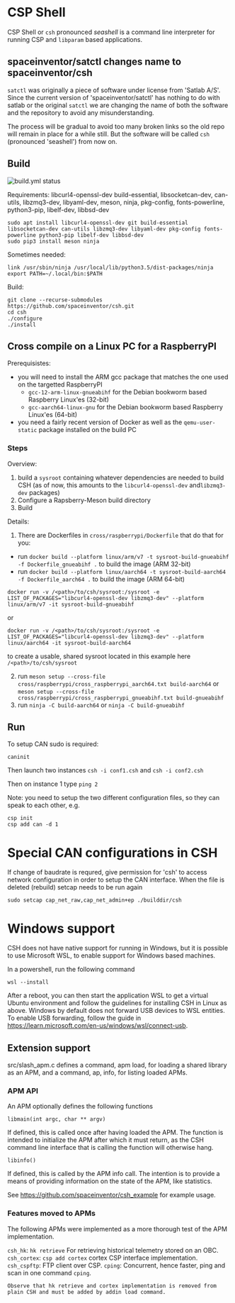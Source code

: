 # CSP Shell

CSP Shell or `csh` pronounced *seashell* is a command line interpreter for running CSP and `libparam` based applications.

## spaceinventor/satctl changes name to spaceinventor/csh

`satctl` was originally a piece of software under license from 'Satlab A/S'. Since the current
version of 'spaceinventor/satctl' has nothing to do with satlab or the original `satctl`
we are changing the name of both the software and the repository to avoid any misunderstanding.

The process will be gradual to avoid too many broken links so the old repo will remain in place for a while still.
But the software will be called `csh` (pronounced 'seashell') from now on.


## Build

![build.yml status](https://github.com/spaceinventor/csh/actions/workflows/build.yml/badge.svg)

Requirements: libcurl4-openssl-dev build-essential, libsocketcan-dev, can-utils, libzmq3-dev, libyaml-dev, meson, ninja, pkg-config, fonts-powerline, python3-pip, libelf-dev, libbsd-dev

```
sudo apt install libcurl4-openssl-dev git build-essential libsocketcan-dev can-utils libzmq3-dev libyaml-dev pkg-config fonts-powerline python3-pip libelf-dev libbsd-dev
sudo pip3 install meson ninja
```

Sometimes needed:
```
link /usr/sbin/ninja /usr/local/lib/python3.5/dist-packages/ninja
export PATH=~/.local/bin:$PATH
```

Build:
```
git clone --recurse-submodules https://github.com/spaceinventor/csh.git
cd csh
./configure
./install
```

## Cross compile on a Linux PC for a RaspberryPI

Prerequisistes:

* you will need to install the ARM gcc package that matches the one used on the targetted RaspberryPI
  * `gcc-12-arm-linux-gnueabihf` for the Debian bookworm based Raspberry Linux'es (32-bit)
  * `gcc-aarch64-linux-gnu`  for the Debian bookworm based Raspberry Linux'es (64-bit)
* you need a fairly recent version of Docker as well as the `qemu-user-static` package installed on the build PC

### Steps

Overview:

1. build a `sysroot` containing whatever dependencies are needed to build CSH (as of now, this amounts to the `libcurl4-openssl-dev` and`libzmq3-dev` packages)
2. Configure a Rapsberry-Meson build directory
3. Build

Details:

1. There are Dockerfiles in `cross/raspberrypi/Dockerfile` that do that for you:
  * run `docker build --platform linux/arm/v7 -t sysroot-build-gnueabihf -f Dockerfile_gnueabihf .` to build the image (ARM 32-bit)
  * run `docker build --platform linux/aarch64 -t sysroot-build-aarch64 -f Dockerfile_aarch64 .` to build the image (ARM 64-bit)


```
docker run -v /<path>/to/csh/sysroot:/sysroot -e LIST_OF_PACKAGES="libcurl4-openssl-dev libzmq3-dev" --platform linux/arm/v7 -it sysroot-build-gnueabihf
```
or

```
docker run -v /<path>/to/csh/sysroot:/sysroot -e LIST_OF_PACKAGES="libcurl4-openssl-dev libzmq3-dev" --platform linux/aarch64 -it sysroot-build-aarch64
```

to create a usable, shared sysroot located in this example here `/<path>/to/csh/sysroot`

2. run `meson setup --cross-file cross/raspberrypi/cross_raspberrypi_aarch64.txt build-aarch64` or `meson setup --cross-file cross/raspberrypi/cross_raspberrypi_gnueabihf.txt build-gnueabihf`
3. run `ninja -C build-aarch64` or `ninja -C build-gnueabihf`

## Run

To setup CAN sudo is required:

```
caninit
```

Then launch two instances
`csh -i conf1.csh`
and
`csh -i conf2.csh`

Then on instance 1 type `ping 2`

Note: you need to setup the two different configuration files, so they can speak to each other, e.g.
```
csp init
csp add can -d 1
```

Special CAN configurations in CSH
=================================

If change of baudrate is requred, give permission for 'csh' to access network configuration in order to setup the CAN interface. When the file is deleted (rebuild) setcap needs to be run again

```
sudo setcap cap_net_raw,cap_net_admin+ep ./builddir/csh
```

Windows support
===============
CSH does not have native support for running in Windows, but it is possible to use Microsoft WSL, to enable support for Windows based machines.

In a powershell, run the following command
```
wsl --install
```
After a reboot, you can then start the application WSL to get a virtual Ubuntu environment and follow the guidelines for installing CSH in Linux as above. Windows by default does not forward USB devices to WSL entities. To enable USB forwarding, follow the guide in https://learn.microsoft.com/en-us/windows/wsl/connect-usb.


## Extension support

src/slash_apm.c defines a command, apm load, for loading a shared library as an APM, and a command, ap, info, for listing loaded APMs.

### APM API

An APM optionally defines the following functions

```
libmain(int argc, char ** argv)
```
If defined, this is called once after having loaded the APM. The function is intended to initialize the APM after which it must return, as the CSH command line interface that is calling the function will otherwise hang.

```
libinfo()
```
If defined, this is called by the APM info call. The intention is to provide a means of providing information on the state of the APM, like statistics.

See https://github.com/spaceinventor/csh_example for example usage.

### Features moved to APMs

The following APMs were implemented as a more thorough test of the APM implementation.

`csh_hk`: `hk retrieve` For retrieving historical telemetry stored on an OBC.
`csh_cortex`: `csp add cortex` cortex CSP interface implementation.
`csh_cspftp`: FTP client over CSP.
`cping`: Concurrent, hence faster, ping and scan in one command `cping`.

``Observe that hk retrieve and cortex implementation is removed from plain CSH and must be added by addin load command.``
